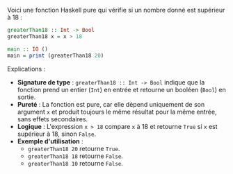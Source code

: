 Voici une fonction Haskell pure qui vérifie si un nombre donné est supérieur à 18 :

```haskell
greaterThan18 :: Int -> Bool
greaterThan18 x = x > 18

main :: IO ()
main = print (greaterThan18 20)
```

Explications :
- **Signature de type** : `greaterThan18 :: Int -> Bool` indique que la fonction prend un entier (`Int`) en entrée et retourne un booléen (`Bool`) en sortie.
- **Pureté** : La fonction est pure, car elle dépend uniquement de son argument `x` et produit toujours le même résultat pour la même entrée, sans effets secondaires.
- **Logique** : L'expression `x > 18` compare `x` à 18 et retourne `True` si `x` est supérieur à 18, sinon `False`.
- **Exemple d'utilisation** : 
  - `greaterThan18 20` retourne `True`.
  - `greaterThan18 18` retourne `False`.
  - `greaterThan18 10` retourne `False`.

